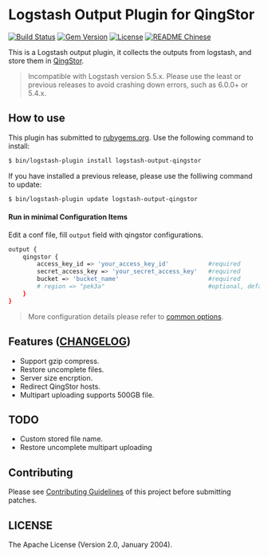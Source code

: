 # Logstash Output Plugin for QingStor 
[![Build Status](https://travis-ci.org/yunify/logstash-output-qingstor.svg?branch=master)](https://travis-ci.org/yunify/logstash-output-qingstor)  [![Gem Version](https://badge.fury.io/rb/logstash-output-qingstor.svg)](https://badge.fury.io/rb/logstash-output-qingstor.svg) [![License](http://img.shields.io/badge/license-apache%20v2-blue.svg)](https://github.com/yunify/logstash-output-qingstor/blob/master/LICENSE) [![README Chinese](https://img.shields.io/badge/README-%E4%B8%AD%E6%96%87-blue.svg)](/README_zh_CN.md)

This is a Logstash output plugin, it collects the outputs from logstash, and store them in [QingStor](https://www.qingcloud.com/products/storage#qingstor).

> Incompatible with Logstash version 5.5.x. Please use the least or previous releases to avoid crashing down errors, such as 6.0.0+ or 5.4.x.

## How to use
This plugin has submitted to [rubygems.org](rubygems.org). Use the following command to install:

``` bash
$ bin/logstash-plugin install logstash-output-qingstor
```

If you have installed a previous release, please use the folliwing command to update:

```bash
$ bin/logstash-plugin update logstash-output-qingstor
```

#### Run in minimal Configuration Items
Edit a conf file, fill `output` field with qingstor configurations.
```sh
output {
    qingstor {
        access_key_id => 'your_access_key_id'           #required 
        secret_access_key => 'your_secret_access_key'   #required  
        bucket => 'bucket_name'                         #required 
        # region => "pek3a"                             #optional, default value "pek3a"                                
    }
}

```

> More configuration details please refer to [common options](/docs/index.asciidoc).

## Features ([CHANGELOG](./CHANGELOG.md))
- Support gzip compress.
- Restore uncomplete files.
- Server size encrption.
- Redirect QingStor hosts.
- Multipart uploading supports 500GB file.

## TODO
- Custom stored file name.
- Restore uncomplete multipart uploading

## Contributing
Please see [Contributing Guidelines](./CONTRIBUTING.md) of this project before submitting patches.

## LICENSE
The Apache License (Version 2.0, January 2004).